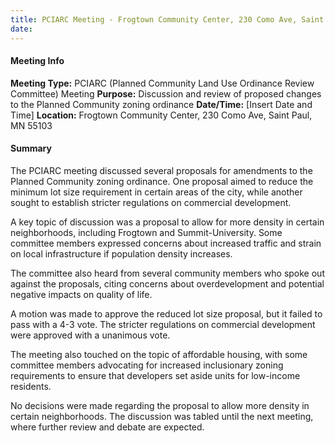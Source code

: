 ```yaml
---
title: PCIARC Meeting - Frogtown Community Center, 230 Como Ave, Saint Paul, MN 55103
date: 
---
```

#### Meeting Info
**Meeting Type:** PCIARC (Planned Community Land Use Ordinance Review Committee) Meeting
**Purpose:** Discussion and review of proposed changes to the Planned Community zoning ordinance
**Date/Time:** [Insert Date and Time]
**Location:** Frogtown Community Center, 230 Como Ave, Saint Paul, MN 55103

#### Summary
The PCIARC meeting discussed several proposals for amendments to the Planned Community zoning ordinance. One proposal aimed to reduce the minimum lot size requirement in certain areas of the city, while another sought to establish stricter regulations on commercial development.

A key topic of discussion was a proposal to allow for more density in certain neighborhoods, including Frogtown and Summit-University. Some committee members expressed concerns about increased traffic and strain on local infrastructure if population density increases.

The committee also heard from several community members who spoke out against the proposals, citing concerns about overdevelopment and potential negative impacts on quality of life.

A motion was made to approve the reduced lot size proposal, but it failed to pass with a 4-3 vote. The stricter regulations on commercial development were approved with a unanimous vote.

The meeting also touched on the topic of affordable housing, with some committee members advocating for increased inclusionary zoning requirements to ensure that developers set aside units for low-income residents.

No decisions were made regarding the proposal to allow more density in certain neighborhoods. The discussion was tabled until the next meeting, where further review and debate are expected.

